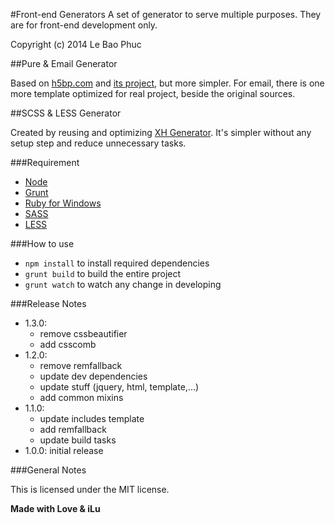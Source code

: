 #Front-end Generators
A set of generator to serve multiple purposes. They are for front-end development only.

Copyright (c) 2014 Le Bao Phuc

##Pure & Email Generator

Based on [h5bp.com](http://html5boilerplate.com/) and [its project](http://htmlemailboilerplate.com/), but more simpler.
For email, there is one more template optimized for real project, beside the original sources.

##SCSS & LESS Generator

Created by reusing and optimizing [XH Generator](https://github.com/xhtmlized/generator-xh).
It's simpler without any setup step and reduce unnecessary tasks.

###Requirement

* [Node](http://nodejs.org/)
* [Grunt](http://gruntjs.com/)
* [Ruby for Windows](http://rubyinstaller.org/)
* [SASS](http://sass-lang.com/)
* [LESS](http://lesscss.org/)

###How to use

* `npm install` to install required dependencies
* `grunt build` to build the entire project
* `grunt watch` to watch any change in developing

###Release Notes

* 1.3.0:
  * remove cssbeautifier
  * add csscomb
* 1.2.0:
  * remove remfallback
  * update dev dependencies
  * update stuff (jquery, html, template,...)
  * add common mixins
* 1.1.0:
  * update includes template
  * add remfallback
  * update build tasks
* 1.0.0: initial release

###General Notes

This is licensed under the MIT license.

**Made with Love & iLu**
